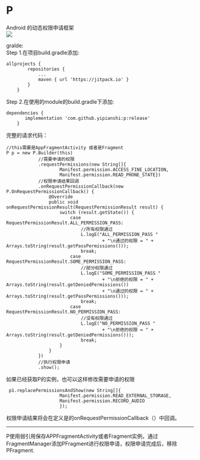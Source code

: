 # P
Android 的动态权限申请框架<br/>
[![](https://jitpack.io/v/yipianshi/p.svg)](https://jitpack.io/#yipianshi/p)
	
gralde:<br/>
Step 1.在项目build.gradle添加:

	allprojects {
			repositories {
				...
				maven { url 'https://jitpack.io' }
			}
		}

Step 2.在使用的module的build.gradle下添加:

	dependencies {
		   implementation 'com.github.yipianshi:p:release'
		}



完整的请求代码：
	
	//this需要是AppFragmentActivity 或者是Fragment
	P p = new P.Builder(this)
				//需要申请的权限
                .requestPermissions(new String[]{
                        Manifest.permission.ACCESS_FINE_LOCATION,
                        Manifest.permission.READ_PHONE_STATE})
				//权限申请结果回调
                .onRequestPermissionCallback(new P.OnRequestPermissionCallback() {
                    @Override
                    public void onRequestPermissionResult(RequestPermissionResult result) {
                        switch (result.getState()) {
                            case RequestPermissionResult.ALL_PERMISSION_PASS:
								//所有权限通过
                                L.logE("ALL_PERMISSION_PASS "
                                        + "\n通过的权限 = " + Arrays.toString(result.getPassPermissions()));
                                break;
                            case RequestPermissionResult.SOME_PERMISSION_PASS:
								//部分权限通过
                                L.logE("SOME_PERMISSION_PASS "
                                        + "\n拒绝的权限 = " + Arrays.toString(result.getDeniedPermissions())
                                        + "\n通过的权限 = " + Arrays.toString(result.getPassPermissions()));
                                break;
                            case RequestPermissionResult.NO_PERMISSION_PASS:
								//没有权限通过
                                L.logE("NO_PERMISSION_PASS "
                                        + "\n拒绝的权限 = " + Arrays.toString(result.getDeniedPermissions()));
                                break;
                        }
                    }
                })
				//执行权限申请
                .show();


如果已经获取P的实例，也可以这样修改需要申请的权限
	
 	 p1.replacePermissionsAndShow(new String[]{
                        Manifest.permission.READ_EXTERNAL_STORAGE,
                        Manifest.permission.RECORD_AUDIO
						});

权限申请结果将会在定义是的onRequestPermissionCallback（）中回调。


----------


P使用弱引用保存APPFragmentActivity或者Fragment实例，通过FragmentManager添加PFragment进行权限申请，权限申请完成后，移除PFragment.


